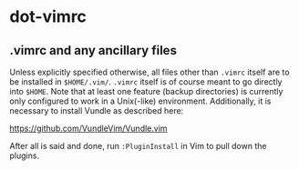 # dot-vimrc
## .vimrc and any ancillary files

Unless explicitly specified otherwise, all files other than `.vimrc` itself are
to be installed in `$HOME/.vim/`. `.vimrc` itself is of course meant to go
directly into `$HOME`. Note that at least one feature (backup directories) is
currently only configured to work in a Unix(-like) environment. Additionally,
it is necessary to install Vundle as described here:

https://github.com/VundleVim/Vundle.vim

After all is said and done, run `:PluginInstall` in Vim to pull down the
plugins.
